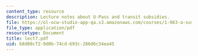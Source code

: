 ```yaml
---
content_type: resource
description: Lecture notes about U-Pass and transit subsidies.
file: https://ol-ocw-studio-app-qa.s3.amazonaws.com/courses/1-963-a-sustainable-transportation-plan-for-mit-spring-2007/b8d08cf29d0b74cd693c286d6c34ea45_lect7.pdf
file_type: application/pdf
resourcetype: Document
title: lect7.pdf
uid: b8d08cf2-9d0b-74cd-693c-286d6c34ea45
---
```

